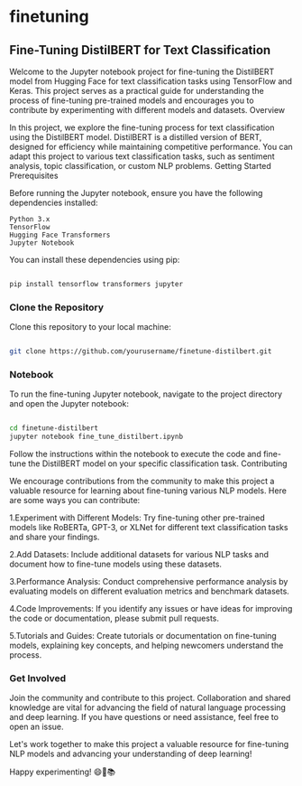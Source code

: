 # finetuning
## **Fine-Tuning DistilBERT for Text Classification**

Welcome to the Jupyter notebook project for fine-tuning the DistilBERT model from Hugging Face for text classification tasks using TensorFlow and Keras. This project serves as a practical guide for understanding the process of fine-tuning pre-trained models and encourages you to contribute by experimenting with different models and datasets.
Overview

In this project, we explore the fine-tuning process for text classification using the DistilBERT model. DistilBERT is a distilled version of BERT, designed for efficiency while maintaining competitive performance. You can adapt this project to various text classification tasks, such as sentiment analysis, topic classification, or custom NLP problems.
Getting Started
Prerequisites

Before running the Jupyter notebook, ensure you have the following dependencies installed:

    Python 3.x
    TensorFlow
    Hugging Face Transformers
    Jupyter Notebook

You can install these dependencies using pip:

```bash

pip install tensorflow transformers jupyter

```

### **Clone the Repository**

Clone this repository to your local machine:

```bash

git clone https://github.com/yourusername/finetune-distilbert.git
```

### **Notebook**

To run the fine-tuning Jupyter notebook, navigate to the project directory and open the Jupyter notebook:

```bash

cd finetune-distilbert
jupyter notebook fine_tune_distilbert.ipynb
```

Follow the instructions within the notebook to execute the code and fine-tune the DistilBERT model on your specific classification task.
Contributing

We encourage contributions from the community to make this project a valuable resource for learning about fine-tuning various NLP models. Here are some ways you can contribute:

1.Experiment with Different Models: Try fine-tuning other pre-trained models like RoBERTa, GPT-3, or XLNet for different text classification tasks and share your findings.

2.Add Datasets: Include additional datasets for various NLP tasks and document how to fine-tune models using these datasets.

3.Performance Analysis: Conduct comprehensive performance analysis by evaluating models on different evaluation metrics and benchmark datasets.

4.Code Improvements: If you identify any issues or have ideas for improving the code or documentation, please submit pull requests.

5.Tutorials and Guides: Create tutorials or documentation on fine-tuning models, explaining key concepts, and helping newcomers understand the process.


###  **Get Involved**

Join the community and contribute to this project. Collaboration and shared knowledge are vital for advancing the field of natural language processing and deep learning. If you have questions or need assistance, feel free to open an issue.

Let's work together to make this project a valuable resource for fine-tuning NLP models and advancing your understanding of deep learning!

Happy experimenting! 😄🤖📚
